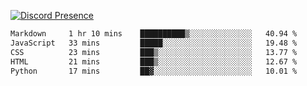 [![Discord Presence](https://lanyard.cnrad.dev/api/689805100331696149)](https://discord.com/users/689805100331696149)

<!--START_SECTION:waka-->

```txt
Markdown     1 hr 10 mins    ██████████▒░░░░░░░░░░░░░░   40.94 %
JavaScript   33 mins         █████░░░░░░░░░░░░░░░░░░░░   19.48 %
CSS          23 mins         ███▒░░░░░░░░░░░░░░░░░░░░░   13.77 %
HTML         21 mins         ███▒░░░░░░░░░░░░░░░░░░░░░   12.67 %
Python       17 mins         ██▓░░░░░░░░░░░░░░░░░░░░░░   10.01 %
```

<!--END_SECTION:waka-->
<img src="https://hit.yhype.me/github/profile?user_id=53441990" alt="">
